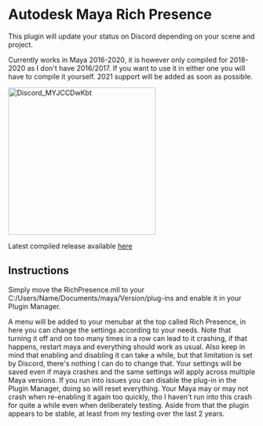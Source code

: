 # Autodesk Maya Rich Presence

This plugin will update your status on Discord depending on your scene and project.

Currently works in Maya 2016-2020, it is however only compiled for 2018-2020 as I don't have 2016/2017. If you want to use it in either one you will have to compile it yourself. 2021 support will be added as soon as possible.

<img width="300" alt="Discord_MYJCCDwKbt" src="https://user-images.githubusercontent.com/50831997/59538496-44474380-8efa-11e9-8716-8fa73f144de2.png">

Latest compiled release available [here](https://github.com/ArhasGH/Discord-Rich-Presence-For-Maya/releases/latest)

## Instructions

Simply move the RichPresence.mll to your C:/Users/Name/Documents/maya/Version/plug-ins and enable it in your Plugin Manager.

A menu will be added to your menubar at the top called Rich Presence, in here you can change the settings according to your needs. Note that turning it off and on too many times in a row can lead to it crashing, if that happens, restart maya and everything should work as usual. Also keep in mind that enabling and disabling it can take a while, but that limitation is set by Discord, there's nothing I can do to change that. Your settings will be saved even if maya crashes and the same settings will apply across multiple Maya versions.
If you run into issues you can disable the plug-in in the Plugin Manager, doing so will reset everything. Your Maya may or may not crash when re-enabling it again too quickly, tho I haven't run into this crash for quite a while even when deliberately testing. Aside from that the plugin appears to be stable, at least from my testing over the last 2 years.

